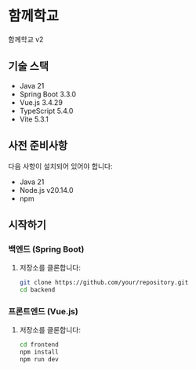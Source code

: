 # 함께학교

함께학교 v2

## 기술 스택

- Java 21
- Spring Boot 3.3.0
- Vue.js 3.4.29
- TypeScript 5.4.0
- Vite 5.3.1

## 사전 준비사항

다음 사항이 설치되어 있어야 합니다:
- Java 21
- Node.js v20.14.0
- npm

## 시작하기

### 백엔드 (Spring Boot)

1. 저장소를 클론합니다:

   ```bash
   git clone https://github.com/your/repository.git
   cd backend

### 프론트엔드 (Vue.js)

1. 저장소를 클론합니다:

    ```bash
    cd frontend
    npm install
    npm run dev

